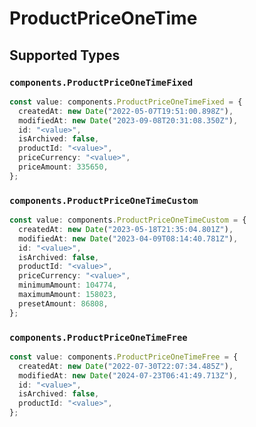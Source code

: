 # ProductPriceOneTime


## Supported Types

### `components.ProductPriceOneTimeFixed`

```typescript
const value: components.ProductPriceOneTimeFixed = {
  createdAt: new Date("2022-05-07T19:51:00.898Z"),
  modifiedAt: new Date("2023-09-08T20:31:08.350Z"),
  id: "<value>",
  isArchived: false,
  productId: "<value>",
  priceCurrency: "<value>",
  priceAmount: 335650,
};
```

### `components.ProductPriceOneTimeCustom`

```typescript
const value: components.ProductPriceOneTimeCustom = {
  createdAt: new Date("2023-05-18T21:35:04.801Z"),
  modifiedAt: new Date("2023-04-09T08:14:40.781Z"),
  id: "<value>",
  isArchived: false,
  productId: "<value>",
  priceCurrency: "<value>",
  minimumAmount: 104774,
  maximumAmount: 158023,
  presetAmount: 86808,
};
```

### `components.ProductPriceOneTimeFree`

```typescript
const value: components.ProductPriceOneTimeFree = {
  createdAt: new Date("2022-07-30T22:07:34.485Z"),
  modifiedAt: new Date("2024-07-23T06:41:49.713Z"),
  id: "<value>",
  isArchived: false,
  productId: "<value>",
};
```

